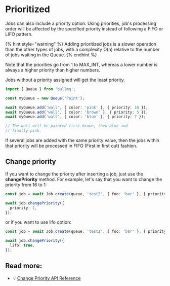 # Prioritized

Jobs can also include a priority option. Using priorities, job's processing order will be affected by the specified priority instead of following a FIFO or LIFO pattern.

{% hint style="warning" %}
Adding prioritized jobs is a slower operation than the other types of jobs, with a complexity O(n) relative to the number of jobs waiting in the Queue.
{% endhint %}

Note that the priorities go from 1 to MAX_INT, whereas a lower number is always a higher priority than higher numbers.

Jobs without a priority assigned will get the least priority.

```typescript
import { Queue } from 'bullmq';

const myQueue = new Queue('Paint');

await myQueue.add('wall', { color: 'pink' }, { priority: 10 });
await myQueue.add('wall', { color: 'brown' }, { priority: 5 });
await myQueue.add('wall', { color: 'blue' }, { priority: 7 });

// The wall will be painted first brown, then blue and
// finally pink.
```

If several jobs are added with the same priority value, then the jobs within that priority will be processed in FIFO (First in first out) fashion.

## Change priority

If you want to change the priority after inserting a job, just use the **changePriority** method. For example, let's say that you want to change the priority from 16 to 1:

```typescript
const job = await Job.create(queue, 'test2', { foo: 'bar' }, { priority: 16 });

await job.changePriority({
  priority: 1,
});
```

or if you want to use lifo option:

```typescript
const job = await Job.create(queue, 'test2', { foo: 'bar' }, { priority: 16 });

await job.changePriority({
  lifo: true,
});
```

## Read more:

- 💡 [Change Priority API Reference](https://api.docs.bullmq.io/classes/Job.html#changePriority)
